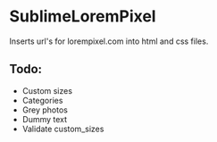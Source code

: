 SublimeLoremPixel
=================

Inserts url's for lorempixel.com into html and css files.

Todo:
------------------------
* Custom sizes
* Categories
* Grey photos
* Dummy text
* Validate custom_sizes